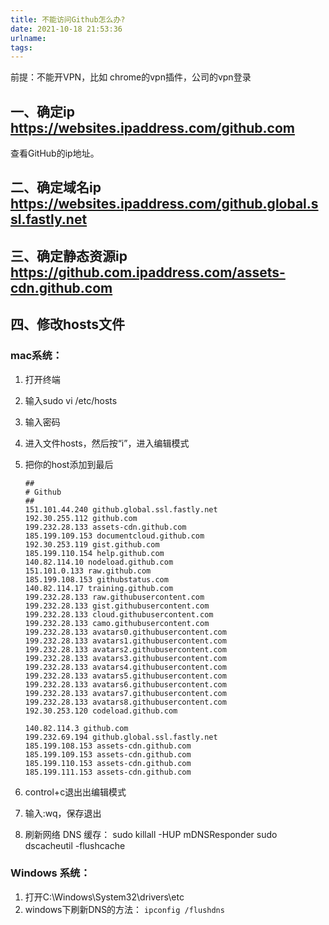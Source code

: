 ```yaml
---
title: 不能访问Github怎么办?
date: 2021-10-18 21:53:36
urlname:
tags:
---
```


前提：不能开VPN，比如 chrome的vpn插件，公司的vpn登录

## 一、确定ip  https://websites.ipaddress.com/github.com
查看GitHub的ip地址。
[](https://raw.githubusercontent.com/loshirleyve/images/main/github.png?token=ADCW5YXXVETSWLGAHBZC3WDBNV7HO)

## 二、确定域名ip https://websites.ipaddress.com/github.global.ssl.fastly.net
[](https://github.com/loshirleyve/images/blob/main/fastlynet.png?raw=true)

## 三、确定静态资源ip https://github.com.ipaddress.com/assets-cdn.github.com
[](https://github.com/loshirleyve/images/blob/main/assetscdn.png?raw=true)

## 四、修改hosts文件

### mac系统：
1. 打开终端
2. 输入sudo vi /etc/hosts
3. 输入密码
4. 进入文件hosts，然后按“i”，进入编辑模式
5. 把你的host添加到最后
   [](https://raw.githubusercontent.com/loshirleyve/images/main/mac1.png?token=ADCW5YVAADI3AFK6KC2B2RDBNWB2E)

    ```
    ##
    # Github
    ##
    151.101.44.240 github.global.ssl.fastly.net
    192.30.255.112 github.com
    199.232.28.133 assets-cdn.github.com
    185.199.109.153 documentcloud.github.com
    192.30.253.119 gist.github.com
    185.199.110.154 help.github.com
    140.82.114.10 nodeload.github.com
    151.101.0.133 raw.github.com
    185.199.108.153 githubstatus.com
    140.82.114.17 training.github.com
    199.232.28.133 raw.githubusercontent.com
    199.232.28.133 gist.githubusercontent.com
    199.232.28.133 cloud.githubusercontent.com
    199.232.28.133 camo.githubusercontent.com
    199.232.28.133 avatars0.githubusercontent.com
    199.232.28.133 avatars1.githubusercontent.com
    199.232.28.133 avatars2.githubusercontent.com
    199.232.28.133 avatars3.githubusercontent.com
    199.232.28.133 avatars4.githubusercontent.com
    199.232.28.133 avatars5.githubusercontent.com
    199.232.28.133 avatars6.githubusercontent.com
    199.232.28.133 avatars7.githubusercontent.com
    199.232.28.133 avatars8.githubusercontent.com
    192.30.253.120 codeload.github.com

    140.82.114.3 github.com
    199.232.69.194 github.global.ssl.fastly.net
    185.199.108.153 assets-cdn.github.com
    185.199.109.153 assets-cdn.github.com
    185.199.110.153 assets-cdn.github.com
    185.199.111.153 assets-cdn.github.com
    ```
6. control+c退出出编辑模式
7. 输入:wq，保存退出
8. 刷新网络 DNS 缓存：
   sudo killall -HUP mDNSResponder
   sudo dscacheutil -flushcache

### Windows 系统：
1. 打开C:\Windows\System32\drivers\etc
2. windows下刷新DNS的方法： ``` ipconfig /flushdns ```